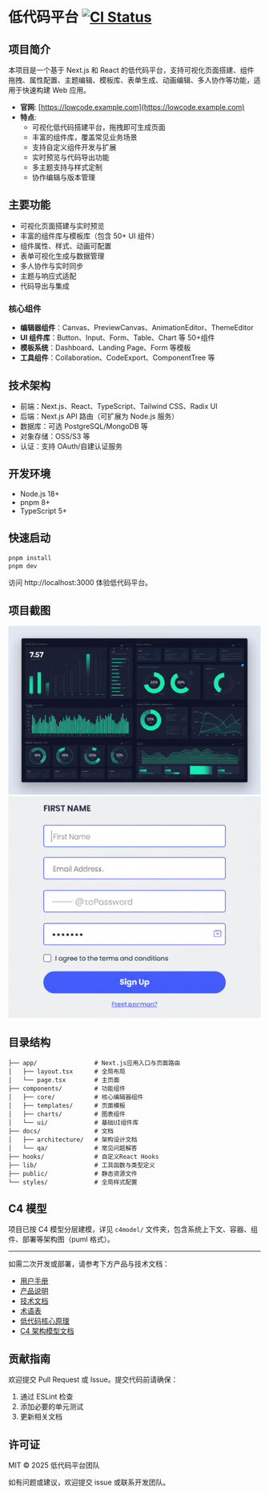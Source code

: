 # 低代码平台 [![CI Status](https://github.com/your-org/low-code-platform/actions/workflows/unit-tests.yml/badge.svg)](https://github.com/your-org/low-code-platform/actions)

## 项目简介

本项目是一个基于 Next.js 和 React 的低代码平台，支持可视化页面搭建、组件拖拽、属性配置、主题编辑、模板库、表单生成、动画编辑、多人协作等功能，适用于快速构建 Web 应用。

- **官网**: [https://lowcode.example.com](https://lowcode.example.com)
- **特点**:
  - 可视化低代码搭建平台，拖拽即可生成页面
  - 丰富的组件库，覆盖常见业务场景
  - 支持自定义组件开发与扩展
  - 实时预览与代码导出功能
  - 多主题支持与样式定制
  - 协作编辑与版本管理

## 主要功能

- 可视化页面搭建与实时预览
- 丰富的组件库与模板库（包含 50+ UI 组件）
- 组件属性、样式、动画可配置
- 表单可视化生成与数据管理
- 多人协作与实时同步
- 主题与响应式适配
- 代码导出与集成

### 核心组件

- **编辑器组件**：Canvas、PreviewCanvas、AnimationEditor、ThemeEditor
- **UI 组件库**：Button、Input、Form、Table、Chart 等 50+组件
- **模板系统**：Dashboard、Landing Page、Form 等模板
- **工具组件**：Collaboration、CodeExport、ComponentTree 等

## 技术架构

- 前端：Next.js、React、TypeScript、Tailwind CSS、Radix UI
- 后端：Next.js API 路由（可扩展为 Node.js 服务）
- 数据库：可选 PostgreSQL/MongoDB 等
- 对象存储：OSS/S3 等
- 认证：支持 OAuth/自建认证服务

## 开发环境

- Node.js 18+
- pnpm 8+
- TypeScript 5+

## 快速启动

```bash
pnpm install
pnpm dev
```

访问 http://localhost:3000 体验低代码平台。

## 项目截图

![Dashboard Template](public/dashboard-template.png)
![Form Builder](public/signup-form-template.png)

## 目录结构

```
├── app/                # Next.js应用入口与页面路由
│   ├── layout.tsx      # 全局布局
│   └── page.tsx        # 主页面
├── components/         # 功能组件
│   ├── core/           # 核心编辑器组件
│   ├── templates/      # 页面模板
│   ├── charts/         # 图表组件
│   └── ui/             # 基础UI组件库
├── docs/               # 文档
│   ├── architecture/   # 架构设计文档
│   └── qa/             # 常见问题解答
├── hooks/              # 自定义React Hooks
├── lib/                # 工具函数与类型定义
├── public/             # 静态资源文件
└── styles/             # 全局样式配置
```

## C4 模型

项目已按 C4 模型分层建模，详见 `c4model/` 文件夹，包含系统上下文、容器、组件、部署等架构图（puml 格式）。

---

如需二次开发或部署，请参考下方产品与技术文档：

- [用户手册](docs/用户手册.md)
- [产品说明](docs/产品说明.md)
- [技术文档](docs/技术文档.md)
- [术语表](docs/术语表.md)
- [低代码核心原理](docs/低代码核心原理.md)
- [C4 架构模型文档](docs/architecture/)

## 贡献指南

欢迎提交 Pull Request 或 Issue。提交代码前请确保：

1. 通过 ESLint 检查
2. 添加必要的单元测试
3. 更新相关文档

## 许可证

MIT © 2025 低代码平台团队

如有问题或建议，欢迎提交 issue 或联系开发团队。
